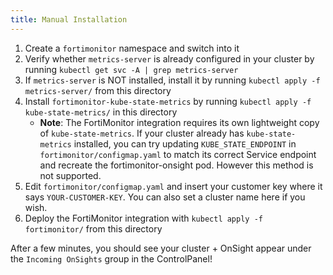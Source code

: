 ```yaml
---
title: Manual Installation
---
```


1. Create a `fortimonitor` namespace and switch into it
2. Verify whether `metrics-server` is already configured in your cluster by running `kubectl get svc -A | grep metrics-server`
3. If `metrics-server` is NOT installed, install it by running `kubectl apply -f metrics-server/` from this directory
4. Install `fortimonitor-kube-state-metrics` by running `kubectl apply -f kube-state-metrics/` in this directory
    - **Note**: The FortiMonitor integration requires its own lightweight copy of `kube-state-metrics`.
      If your cluster already has `kube-state-metrics` installed, you can try updating `KUBE_STATE_ENDPOINT` in `fortimonitor/configmap.yaml`
      to match its correct Service endpoint and recreate the fortimonitor-onsight pod. However this method is not supported.
5. Edit `fortimonitor/configmap.yaml` and insert your customer key where it says `YOUR-CUSTOMER-KEY`.
   You can also set a cluster name here if you wish.
6. Deploy the FortiMonitor integration with `kubectl apply -f fortimonitor/` from this directory

After a few minutes, you should see your cluster + OnSight appear under the `Incoming OnSights` group in the ControlPanel!
